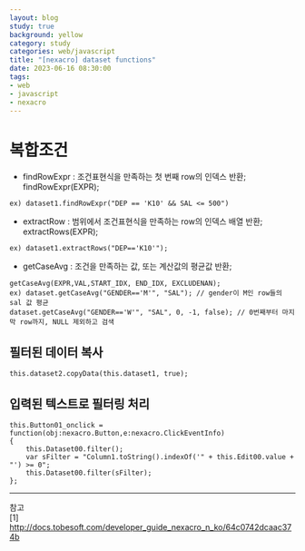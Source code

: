 ```yaml
---
layout: blog
study: true
background: yellow
category: study
categories: web/javascript
title: "[nexacro] dataset functions"
date: 2023-06-16 08:30:00
tags:
- web
- javascript
- nexacro
---
```




# 복합조건

- findRowExpr : 조건표현식을 만족하는 첫 번째 row의 인덱스 반환; findRowExpr(EXPR);

```
ex) dataset1.findRowExpr("DEP == 'K10' && SAL <= 500")
```
- extractRow : 범위에서 조건표현식을 만족하는 row의 인덱스 배열 반환; extractRows(EXPR);

```
ex) dataset1.extractRows("DEP=='K10'");
```
- getCaseAvg : 조건을 만족하는 값, 또는 계산값의 평균값 반환;

```  
getCaseAvg(EXPR,VAL,START_IDX, END_IDX, EXCLUDENAN);
ex) dataset.getCaseAvg("GENDER=='M'", "SAL"); // gender이 M인 row들의 sal 값 평균
dataset.getCaseAvg("GENDER=='W'", "SAL", 0, -1, false); // 0번째부터 마지막 row까지, NULL 제외하고 검색
```

## 필터된 데이터 복사
```
this.dataset2.copyData(this.dataset1, true);
```

## 입력된 텍스트로 필터링 처리
```
this.Button01_onclick = function(obj:nexacro.Button,e:nexacro.ClickEventInfo)
{
    this.Dataset00.filter();
    var sFilter = "Column1.toString().indexOf('" + this.Edit00.value + "') >= 0";
    this.Dataset00.filter(sFilter);
};
```

---
참고  
[1] http://docs.tobesoft.com/developer_guide_nexacro_n_ko/64c0742dcaac374b